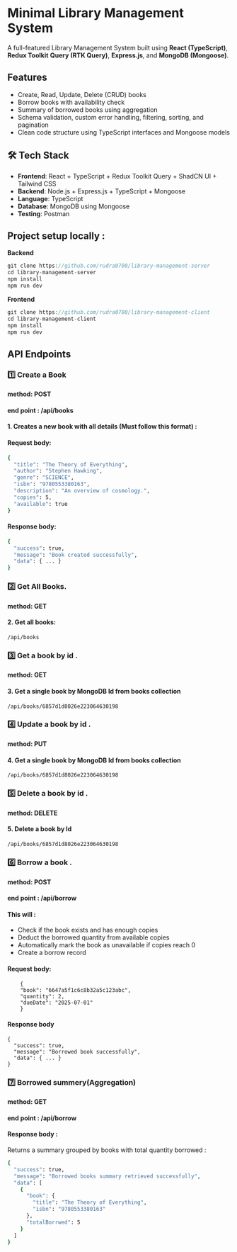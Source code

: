 # Minimal Library Management System

A full-featured Library Management System built using **React (TypeScript)**, **Redux Toolkit** **Query (RTK Query)**, **Express.js**, and **MongoDB (Mongoose)**.

## Features

- Create, Read, Update, Delete (CRUD) books
-  Borrow books with availability check
-  Summary of borrowed books using aggregation
-  Schema validation, custom error handling, filtering, sorting, and pagination
-  Clean code structure using TypeScript interfaces and Mongoose models

## 🛠️ Tech Stack

- **Frontend**: React + TypeScript + Redux Toolkit Query + ShadCN UI + Tailwind CSS
- **Backend**: Node.js + Express.js + TypeScript + Mongoose
- **Language**: TypeScript
- **Database**: MongoDB using Mongoose
- **Testing**: Postman

## Project setup locally : 
**Backend**

```js
git clone https://github.com/rudra0700/library-management-server
cd library-management-server
npm install
npm run dev
```

**Frontend**
```js
git clone https://github.com/rudra0700/library-management-client
cd library-management-client
npm install
npm run dev
```

## API Endpoints
### 1️⃣ Create a Book
#### method:  POST
#### end point : /api/books
#### 1. Creates a new book with all details (Must follow this format) : 
#### Request body: 

``` bash
{
  "title": "The Theory of Everything",
  "author": "Stephen Hawking",
  "genre": "SCIENCE",
  "isbn": "9780553380163",
  "description": "An overview of cosmology.",
  "copies": 5,
  "available": true
}
```
#### Response body: 
``` bash
{
  "success": true,
  "message": "Book created successfully",
  "data": { ... }
}
```
### 2️⃣ Get All Books.
#### method:  GET
#### 2. Get all books: 

```base 
/api/books
```

 ### 3️⃣ Get a book by id .
#### method:  GET
#### 3. Get a single book by MongoDB Id from books collection

```base
/api/books/6857d1d8026e223064630198
```

 ### 4️⃣ Update a book by id .
#### method:  PUT
#### 4. Get a single book by MongoDB Id from books collection

```base
/api/books/6857d1d8026e223064630198
```

 ### 5️⃣ Delete a book by id .
#### method:  DELETE
#### 5. Delete a book by Id

```base
/api/books/6857d1d8026e223064630198
```

 ### 6️⃣ Borrow a book .
#### method:  POST
#### end point : /api/borrow
#### This will : 
- Check if the book exists and has enough copies
- Deduct the borrowed quantity from available copies
-  Automatically mark the book as unavailable if copies reach 0
-  Create a borrow record
#### Request body: 
```base
    {
    "book": "6647a5f1c6c8b32a5c123abc",
    "quantity": 2,
    "dueDate": "2025-07-01"
    }
```
#### Response body
```base
{
  "success": true,
  "message": "Borrowed book successfully",
  "data": { ... }
}
```

 ### 7️⃣ Borrowed summery(Aggregation)
#### method:  GET
#### end point : /api/borrow
#### Response body : 
Returns a summary grouped by books with total quantity borrowed : 
```bash
{
  "success": true,
  "message": "Borrowed books summary retrieved successfully",
  "data": [
    {
      "book": {
        "title": "The Theory of Everything",
        "isbn": "9780553380163"
      },
      "totalBorrwed": 5
    }
  ]
}
```
